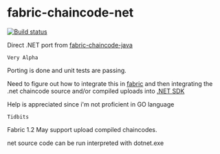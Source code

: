 # fabric-chaincode-net


[![Build status](https://ci.appveyor.com/api/projects/status/72hk6ank8wc9m27o?svg=true)](https://ci.appveyor.com/project/maxpiva/fabric-chaincode-net)



Direct .NET port from [fabric-chaincode-java](https://github.com/hyperledger/fabric-chaincode-java)

`Very Alpha`

Porting is done and unit tests are passing.

Need to figure out how to integrate this in [fabric](https://github.com/hyperledger/fabric)
and then integrating the .net chaincode source and/or compiled uploads into [.NET SDK](https://github.com/maxpiva/fabric-sdk-net)

Help is appreciated since i'm not proficient in GO language

`Tidbits`

Fabric 1.2 May support upload compiled chaincodes.

net source code can be run interpreted with dotnet.exe



